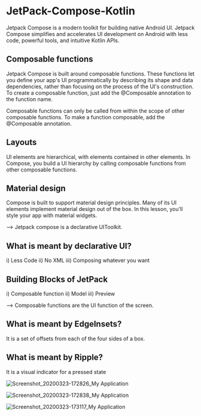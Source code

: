 # JetPack-Compose-Kotlin

Jetpack Compose is a modern toolkit for building native Android UI. Jetpack Compose simplifies and accelerates UI development on Android with less code, powerful tools, and intuitive Kotlin APIs.

## Composable functions

Jetpack Compose is built around composable functions. These functions let you define your app's UI programmatically by describing its shape and data dependencies, rather than focusing on the process of the UI's construction. To create a composable function, just add the @Composable annotation to the function name.

Composable functions can only be called from within the scope of other composable functions. To make a function composable, add the @Composable annotation.

## Layouts

UI elements are hierarchical, with elements contained in other elements. In Compose, you build a UI hierarchy by calling composable functions from other composable functions.

## Material design

Compose is built to support material design principles. Many of its UI elements implement material design out of the box. In this lesson, you'll style your app with material widgets.

--> Jetpack compose is a declarative UIToolkit.

## What is meant by declarative UI?

i) Less Code
ii) No XML
iii) Composing whatever you want

## Building Blocks of JetPack

i) Composable function
ii) Model
iii) Preview

--> Composable functions are the UI function of the screen.

## What is meant by EdgeInsets?

It is a set of offsets from each of the four sides of a box.

## What is meant by Ripple?

It is a visual indicator for a pressed state


![Screenshot_20200323-172826_My Application](https://user-images.githubusercontent.com/39657409/77318714-83c97880-6d33-11ea-9652-0cf6ea0d0784.jpg)

![Screenshot_20200323-172838_My Application](https://user-images.githubusercontent.com/39657409/77318741-90e66780-6d33-11ea-9001-a08ecc883b91.jpg)

![Screenshot_20200323-173117_My Application](https://user-images.githubusercontent.com/39657409/77318754-96dc4880-6d33-11ea-8bbb-3baa37efd440.jpg)

